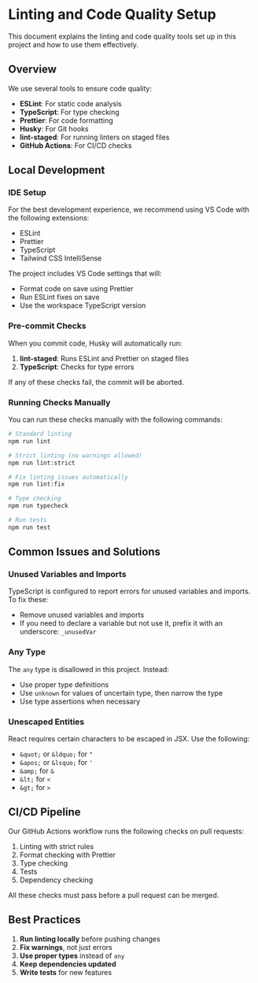 # Linting and Code Quality Setup

This document explains the linting and code quality tools set up in this project and how to use them effectively.

## Overview

We use several tools to ensure code quality:

- **ESLint**: For static code analysis
- **TypeScript**: For type checking
- **Prettier**: For code formatting
- **Husky**: For Git hooks
- **lint-staged**: For running linters on staged files
- **GitHub Actions**: For CI/CD checks

## Local Development

### IDE Setup

For the best development experience, we recommend using VS Code with the following extensions:

- ESLint
- Prettier
- TypeScript
- Tailwind CSS IntelliSense

The project includes VS Code settings that will:

- Format code on save using Prettier
- Run ESLint fixes on save
- Use the workspace TypeScript version

### Pre-commit Checks

When you commit code, Husky will automatically run:

1. **lint-staged**: Runs ESLint and Prettier on staged files
2. **TypeScript**: Checks for type errors

If any of these checks fail, the commit will be aborted.

### Running Checks Manually

You can run these checks manually with the following commands:

```bash
# Standard linting
npm run lint

# Strict linting (no warnings allowed)
npm run lint:strict

# Fix linting issues automatically
npm run lint:fix

# Type checking
npm run typecheck

# Run tests
npm run test
```

## Common Issues and Solutions

### Unused Variables and Imports

TypeScript is configured to report errors for unused variables and imports. To fix these:

- Remove unused variables and imports
- If you need to declare a variable but not use it, prefix it with an underscore: `_unusedVar`

### Any Type

The `any` type is disallowed in this project. Instead:

- Use proper type definitions
- Use `unknown` for values of uncertain type, then narrow the type
- Use type assertions when necessary

### Unescaped Entities

React requires certain characters to be escaped in JSX. Use the following:

- `&quot;` or `&ldquo;` for `"`
- `&apos;` or `&lsquo;` for `'`
- `&amp;` for `&`
- `&lt;` for `<`
- `&gt;` for `>`

## CI/CD Pipeline

Our GitHub Actions workflow runs the following checks on pull requests:

1. Linting with strict rules
2. Format checking with Prettier
3. Type checking
4. Tests
5. Dependency checking

All these checks must pass before a pull request can be merged.

## Best Practices

1. **Run linting locally** before pushing changes
2. **Fix warnings**, not just errors
3. **Use proper types** instead of `any`
4. **Keep dependencies updated**
5. **Write tests** for new features 
